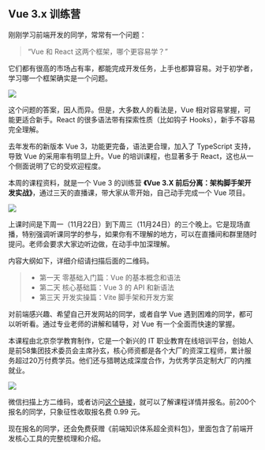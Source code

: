 ## Vue 3.x 训练营

刚刚学习前端开发的同学，常常有一个问题：

> “Vue 和 React 这两个框架，哪个更容易学？”

它们都有很高的市场占有率，都能完成开发任务，上手也都算容易。对于初学者，学习哪一个框架确实是一个问题。

![](https://cdn.beekka.com/blogimg/asset/202111/bg2021111701.jpg)

这个问题的答案，因人而异。但是，大多数人的看法是，Vue 相对容易掌握，可能更适合新手。React 的很多语法带有探索性质（比如钩子 Hooks），新手不容易完全理解。

去年发布的新版本 Vue 3，功能更完备，语法更合理，加入了 TypeScript 支持，导致 Vue 的采用率有明显上升。Vue 的培训课程，也显著多于 React，这也从一个侧面说明了它的受欢迎程度。

本周的课程资料，就是一个 Vue 3 的训练营 **《Vue 3.X 前后分离：架构脚手架开发实战》**，通过三天的直播课，带大家从零开始，自己动手完成一个 Vue 项目。

![](https://cdn.beekka.com/blogimg/asset/202111/bg2021111702.webp)

上课时间是下周一（11月22日）到下周三（11月24日）的三个晚上。它是现场直播，特别强调听课同学的参与，如果你有不理解的地方，可以在直播间和群里随时提问。老师会要求大家边听边做，在动手中加深理解。

内容大纲如下，详细介绍请扫描后面的二维码。

> - 第一天 零基础入门篇：Vue 的基本概念和语法
> - 第二天 核心基础篇：Vue 3 的 API 和新语法
> - 第三天 开发实操篇：Vite 脚手架和开发方案

对前端感兴趣、希望自己开发网站的同学，或者自学 Vue 遇到困难的同学，都可以听听看。通过专业老师的讲解和辅导，对 Vue 有一个全面而快速的掌握。

本课程由北京奈学教育制作，它是一个新兴的 IT 职业教育在线培训平台，创始人是前58集团技术委员会主席孙玄，核心师资都是各个大厂的资深工程师，累计服务超过20万付费学员。他们还与猎聘达成深度合作，为优秀学员定制大厂的内推就业。

![](https://cdn.beekka.com/blogimg/asset/202111/bg2021111703.jpg)

微信扫描上方二维码，或者访问[这个链接](https://j.naixuejiaoyu.com/1J6ZZgZlLm8?putcode=20211119KOLGZH-RYF)，就可以了解课程详情并报名。前200个报名的同学，只象征性收取报名费 0.99 元。

现在报名的同学，还会免费获赠《前端知识体系超全资料包》，里面包含了前端开发核心工具的完整梳理和介绍。



